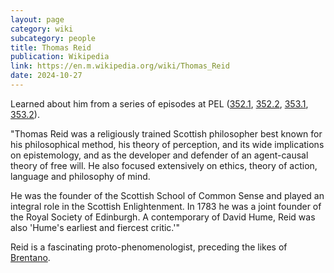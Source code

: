 ```yaml
---
layout: page
category: wiki
subcategory: people
title: Thomas Reid
publication: Wikipedia
link: https://en.m.wikipedia.org/wiki/Thomas_Reid
date: 2024-10-27
---
```


Learned about him from a series of episodes at PEL ([352.1](https://partiallyexaminedlife.com/2024/10/07/ep352-1-reid-epistemology-smelling/), [352.2](https://partiallyexaminedlife.com/2024/10/14/ep352-2-reid-epistemology-smelling/),  [353.1](https://partiallyexaminedlife.com/2024/10/21/ep353-1-reid-vision/), [353.2](https://partiallyexaminedlife.com/2024/10/28/ep353-2-reid-vision/)).

"Thomas Reid was a religiously trained Scottish philosopher best known for his philosophical method, his theory of perception, and its wide implications on epistemology, and as the developer and defender of an agent-causal theory of free will. He also focused extensively on ethics, theory of action, language and philosophy of mind.

He was the founder of the Scottish School of Common Sense and played an integral role in the Scottish Enlightenment. In 1783 he was a joint founder of the Royal Society of Edinburgh. A contemporary of David Hume, Reid was also 'Hume's earliest and fiercest critic.'"

Reid is a fascinating proto-phenomenologist, preceding the likes of [Brentano](/franz-brentano/).
